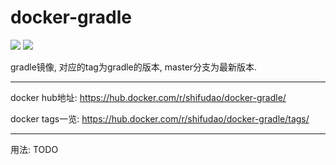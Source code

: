 # docker-gradle
[![](https://images.microbadger.com/badges/image/shifudao/docker-gradle.svg)](http://microbadger.com/images/shifudao/docker-gradle "Get your own image badge on microbadger.com") [![](https://images.microbadger.com/badges/version/shifudao/docker-gradle.svg)](http://microbadger.com/images/shifudao/docker-gradle "Get your own version badge on microbadger.com")

gradle镜像, 对应的tag为gradle的版本, master分支为最新版本.

-----------------------------------------

docker hub地址: https://hub.docker.com/r/shifudao/docker-gradle/

docker tags一览: https://hub.docker.com/r/shifudao/docker-gradle/tags/

-----------------------------------------

用法: TODO
